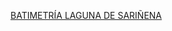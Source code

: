 [BATIMETRÍA LAGUNA DE SARIÑENA](https://www.chebro.es/documents/20121/48235/MAS968.+Batimetr%C3%ADa+Laguna+de+Sari%C3%B1ena+2023.pdf/d233ef28-d6fc-bbdc-ff60-de46c61215d9?t=1699607485954)